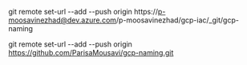 git remote set-url --add --push origin https://p-moosavinezhad@dev.azure.com/p-moosavinezhad/gcp-iac/_git/gcp-naming

git remote set-url --add --push origin https://github.com/ParisaMousavi/gcp-naming.git